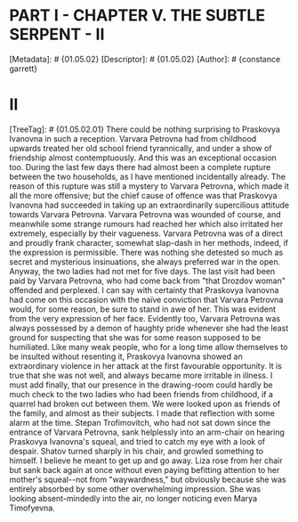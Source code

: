# PART I - CHAPTER V. THE SUBTLE SERPENT - II
[Metadata]: # {01.05.02}
[Descriptor]: # {01.05.02}
[Author]: # {constance garrett}
# II
[TreeTag]: # {01.05.02.01}
There could be nothing surprising to Praskovya Ivanovna in such a reception.
Varvara Petrovna had from childhood upwards treated her old school friend
tyrannically, and under a show of friendship almost contemptuously. And this
was an exceptional occasion too. During the last few days there had almost been
a complete rupture between the two households, as I have mentioned incidentally
already. The reason of this rupture was still a mystery to Varvara Petrovna,
which made it all the more offensive; but the chief cause of offence was that
Praskovya Ivanovna had succeeded in taking up an extraordinarily supercilious
attitude towards Varvara Petrovna. Varvara Petrovna was wounded of course, and
meanwhile some strange rumours had reached her which also irritated her
extremely, especially by their vagueness. Varvara Petrovna was of a direct and
proudly frank character, somewhat slap-dash in her methods, indeed, if the
expression is permissible. There was nothing she detested so much as secret and
mysterious insinuations, she always preferred war in the open. Anyway, the two
ladies had not met for five days. The last visit had been paid by Varvara
Petrovna, who had come back from "that Drozdov woman" offended and perplexed. I
can say with certainty that Praskovya Ivanovna had come on this occasion with
the naïve conviction that Varvara Petrovna would, for some reason, be sure to
stand in awe of her. This was evident from the very expression of her face.
Evidently too, Varvara Petrovna was always possessed by a demon of haughty
pride whenever she had the least ground for suspecting that she was for some
reason supposed to be humiliated. Like many weak people, who for a long time
allow themselves to be insulted without resenting it, Praskovya Ivanovna showed
an extraordinary violence in her attack at the first favourable opportunity. It
is true that she was not well, and always became more irritable in illness. I
must add finally, that our presence in the drawing-room could hardly be much
check to the two ladies who had been friends from childhood, if a quarrel had
broken out between them. We were looked upon as friends of the family, and
almost as their subjects. I made that reflection with some alarm at the time.
Stepan Trofimovitch, who had not sat down since the entrance of Varvara
Petrovna, sank helplessly into an arm-chair on hearing Praskovya Ivanovna's
squeal, and tried to catch my eye with a look of despair. Shatov turned sharply
in his chair, and growled something to himself. I believe he meant to get up
and go away. Liza rose from her chair but sank back again at once without even
paying befitting attention to her mother's squeal--not from "waywardness," but
obviously because she was entirely absorbed by some other overwhelming
impression. She was looking absent-mindedly into the air, no longer noticing
even Marya Timofyevna.

